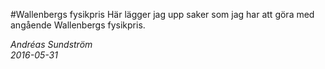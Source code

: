 #Wallenbergs fysikpris
Här lägger jag upp saker som jag har att göra med angående Wallenbergs fysikpris.

<i>Andréas Sundström<i>  
2016-05-31
